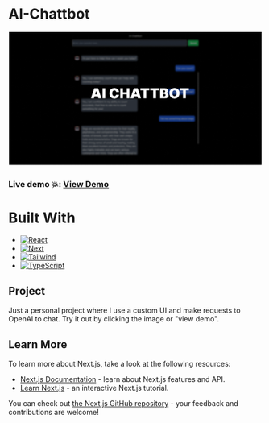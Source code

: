# AI-Chattbot

[![Product Name Screen Shot][product-screenshot]](https://chattbot-ai.vercel.app/)

### Live demo 💥: <a href="https://chattbot-ai.vercel.app/">View Demo</a>

# Built With

- [![React][React.js]][React-url]
- [![Next][Next.js]][Next-url]
- [![Tailwind][Tailwind.com]][Tailwind-url]
- [![TypeScript][TypeScript]][TypeScript-url]

[product-screenshot]: src/app/images/ai-chattbot.png
[React.js]: https://img.shields.io/badge/React-20232A?style=for-the-badge&logo=react&logoColor=61DAFB
[Next.js]: https://img.shields.io/badge/next.js-000000?style=for-the-badge&logo=nextdotjs&logoColor=white
[React-url]: https://reactjs.org/
[Next-url]: https://nextjs.org
[Tailwind-url]: https://tailwindcss.com
[Tailwind.com]: https://img.shields.io/badge/Tailwind_CSS-38B2AC?style=for-the-badge&logo=tailwind-css&logoColor=white
[TypeScript]: https://img.shields.io/badge/TypeScript-007ACC?style=for-the-badge&logo=typescript&logoColor=white
[TypeScript-url]: https://www.typescriptlang.org/

## Project

Just a personal project where I use a custom UI and make requests to OpenAI to chat. Try it out by clicking the image or "view demo".

## Learn More

To learn more about Next.js, take a look at the following resources:

- [Next.js Documentation](https://nextjs.org/docs) - learn about Next.js features and API.
- [Learn Next.js](https://nextjs.org/learn) - an interactive Next.js tutorial.

You can check out [the Next.js GitHub repository](https://github.com/vercel/next.js/) - your feedback and contributions are welcome!
